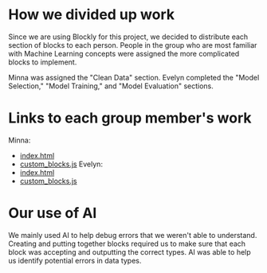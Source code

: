 # How we divided up work

Since we are using Blockly for this project, we decided to distribute each section of blocks to each person. People in the group who are most familiar with Machine Learning concepts were assigned the more complicated blocks to implement.

Minna was assigned the "Clean Data" section. Evelyn completed the "Model Selection," "Model Training," and "Model Evaluation" sections. 

# Links to each group member's work 

Minna: 
- [index.html](https://github.com/elawrie/BlocklyML/blob/main/milestone1/index.html)
- [custom_blocks.js](https://github.com/elawrie/BlocklyML/blob/main/milestone1/custom_blocks.js)
Evelyn:
- [index.html](https://github.com/elawrie/BlocklyML/blob/main/milestone1/index.html)
- [custom_blocks.js](https://github.com/elawrie/BlocklyML/blob/main/milestone1/custom_blocks.js)

# Our use of AI 

We mainly used AI to help debug errors that we weren't able to understand. Creating and putting together blocks required us to make sure that each block was accepting and outputting the correct types. AI was able to help us identify potential errors in data types.

